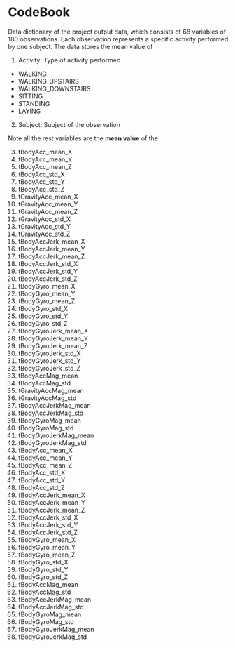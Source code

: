# CodeBook

Data dictionary of the project output data, which consists of 68 variables of 180 observations.  Each observation represents a specific activity performed by one subject.  The data stores the mean value of 

1. Activity: Type of activity performed 
  * WALKING
  * WALKING_UPSTAIRS
  * WALKING_DOWNSTAIRS
  * SITTING
  * STANDING
  * LAYING
2. Subject: Subject of the observation

Note all the rest variables are the **mean value** of the 

3. tBodyAcc_mean_X
4. tBodyAcc_mean_Y
5. tBodyAcc_mean_Z
6. tBodyAcc_std_X
7. tBodyAcc_std_Y
8. tBodyAcc_std_Z
9. tGravityAcc_mean_X
10. tGravityAcc_mean_Y
11. tGravityAcc_mean_Z
12. tGravityAcc_std_X
13. tGravityAcc_std_Y
14. tGravityAcc_std_Z
15. tBodyAccJerk_mean_X
16. tBodyAccJerk_mean_Y
17. tBodyAccJerk_mean_Z
18. tBodyAccJerk_std_X
19. tBodyAccJerk_std_Y
20. tBodyAccJerk_std_Z
21. tBodyGyro_mean_X
22. tBodyGyro_mean_Y
23. tBodyGyro_mean_Z
24. tBodyGyro_std_X
25. tBodyGyro_std_Y
26. tBodyGyro_std_Z
27. tBodyGyroJerk_mean_X
28. tBodyGyroJerk_mean_Y
29. tBodyGyroJerk_mean_Z
30. tBodyGyroJerk_std_X
31. tBodyGyroJerk_std_Y
32. tBodyGyroJerk_std_Z
33. tBodyAccMag_mean
34. tBodyAccMag_std
35. tGravityAccMag_mean
36. tGravityAccMag_std
37. tBodyAccJerkMag_mean
38. tBodyAccJerkMag_std
39. tBodyGyroMag_mean
40. tBodyGyroMag_std
41. tBodyGyroJerkMag_mean
42. tBodyGyroJerkMag_std
43. fBodyAcc_mean_X
44. fBodyAcc_mean_Y
45. fBodyAcc_mean_Z
46. fBodyAcc_std_X
47. fBodyAcc_std_Y
48. fBodyAcc_std_Z
49. fBodyAccJerk_mean_X
50. fBodyAccJerk_mean_Y
51. fBodyAccJerk_mean_Z
52. fBodyAccJerk_std_X
53. fBodyAccJerk_std_Y
54. fBodyAccJerk_std_Z
55. fBodyGyro_mean_X
56. fBodyGyro_mean_Y
57. fBodyGyro_mean_Z
58. fBodyGyro_std_X
59. fBodyGyro_std_Y
60. fBodyGyro_std_Z
61. fBodyAccMag_mean
62. fBodyAccMag_std
63. fBodyAccJerkMag_mean
64. fBodyAccJerkMag_std
65. fBodyGyroMag_mean
66. fBodyGyroMag_std
67. fBodyGyroJerkMag_mean
68. fBodyGyroJerkMag_std
